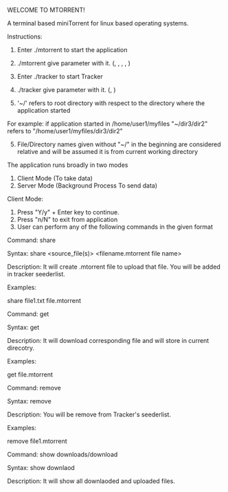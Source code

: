 WELCOME TO MTORRENT!

A terminal based miniTorrent for linux based operating systems.

Instructions:

1. Enter ./mtorrent to start the application

2. ./mtorrent give parameter with it. (<Your IP>, <Your PORT>, <Tracker IP>, <Tracker PORT>, <Download Log file name>) 

3. Enter ./tracker to start Tracker

4. ./tracker give parameter with it. (<Tracker IP>, <Tracker PORT>) 

5. '~/' refers to root directory with respect to the directory where the application started

For example: if application started in /home/user1/myfiles
"~/dir3/dir2" refers to "/home/user1/myfiles/dir3/dir2"

5. File/Directory names given without "~/" in the beginning are considered relative and will be assumed it is from current working directory

The application runs broadly in two modes
1. Client Mode (To take data)
2. Server Mode (Background Process To send data)

Client Mode:

1. Press "Y/y" + Enter key to continue.
2. Press "n/N" to exit from application
3. User can perform any of the following commands in the given format

Command: share

Syntax: share <source_file(s)> <filename.mtorrent file name>

Description: It will create .mtorrent file to upload that file. You will be added in tracker seederlist.

Examples:

share file1.txt file.mtorrent


Command: get

Syntax: get <mtorrent file name>

Description: It will download corresponding file and will store in current direcotry.

Examples:

get file.mtorrent


Command: remove

Syntax: remove <mtorrent file name>

Description: You will be remove from Tracker's seederlist.

Examples:

remove file1.mtorrent


Command: show downloads/download

Syntax: show downlaod

Description: It will show all downlaoded and uploaded files.


